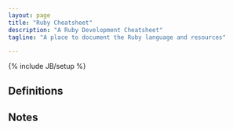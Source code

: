 ```yaml
---
layout: page
title: "Ruby Cheatsheet"
description: "A Ruby Development Cheatsheet"
tagline: "A place to document the Ruby language and resources"

---
```

{% include JB/setup %}

## Definitions

## Notes